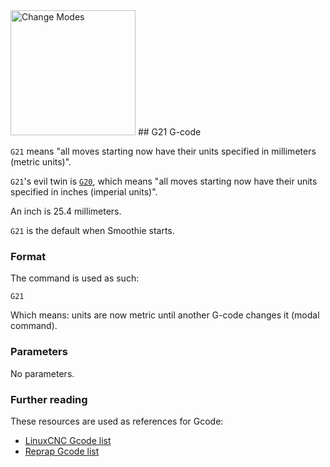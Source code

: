 <img src="images/mode-switch.png" alt="Change Modes" width=200 height=200>
## G21 G-code

`G21` means "all moves starting now have their units specified in millimeters (metric units)".

`G21`'s evil twin is [`G20`](g20.md), which means "all moves starting now have their units specified in inches (imperial units)".

An inch is 25.4 millimeters.

`G21` is the default when Smoothie starts.

### Format

The command is used as such:

```plaintext
G21
```

Which means: units are now metric until another G-code changes it (modal command).

### Parameters

No parameters.

### Further reading

These resources are used as references for Gcode:
* [LinuxCNC Gcode list](http://linuxcnc.org/docs/html/gcode.html)
* [Reprap Gcode list](http://reprap.org/wiki/G-code)
